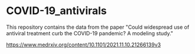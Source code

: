 # COVID-19_antivirals
This repository contains the data from the paper "Could widespread use of antiviral treatment curb the COVID-19 pandemic? A modeling study."

https://www.medrxiv.org/content/10.1101/2021.11.10.21266139v3
